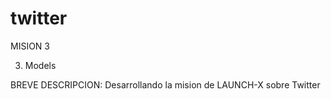 # twitter

MISION 3

3. Models	


BREVE DESCRIPCION: Desarrollando la mision de LAUNCH-X sobre Twitter

